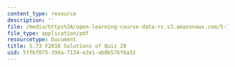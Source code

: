 ```yaml
---
content_type: resource
description: ''
file: /media/https%3A/open-learning-course-data-rc.s3.amazonaws.com/5-73-quantum-mechanics-i-fall-2018/5ffbf07539da7134e2e1ab8b57bf6a32_MIT5_73F18_quiz28_soln.pdf
file_type: application/pdf
resourcetype: Document
title: 5.73 F2018 Solutions of Quiz 28
uid: 5ffbf075-39da-7134-e2e1-ab8b57bf6a32
---
```

